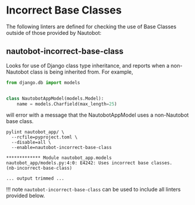 # Incorrect Base Classes

The following linters are defined for checking the use of Base Classes outside
of those provided by Nautobot:

## nautobot-incorrect-base-class

Looks for use of Django class type inheritance, and reports when a non-Nautobot
class is being inherited from. For example,

```python
from django.db import models


class NautobotAppModel(models.Model):
    name = models.Charfield(max_length=25)
```

will error with a message that the NautobotAppModel uses a non-Nautobot base
class.

```shell
pylint nautobot_app/ \
  --rcfile=pyproject.toml \
  --disable=all \
  --enable=nautobot-incorrect-base-class

************* Module nautobot_app.models
nautobot_app/models.py:4:0: E4242: Uses incorrect base classes.
(nb-incorrect-base-class)

... output trimmed ...
```

!!! note
    `nautobot-incorrect-base-class` can be used to include all linters provided
    below.
